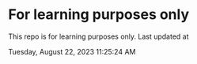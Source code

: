 # For learning purposes only
This repo is for learning purposes only.
Last updated at

Tuesday, August 22, 2023 11:25:24 AM

